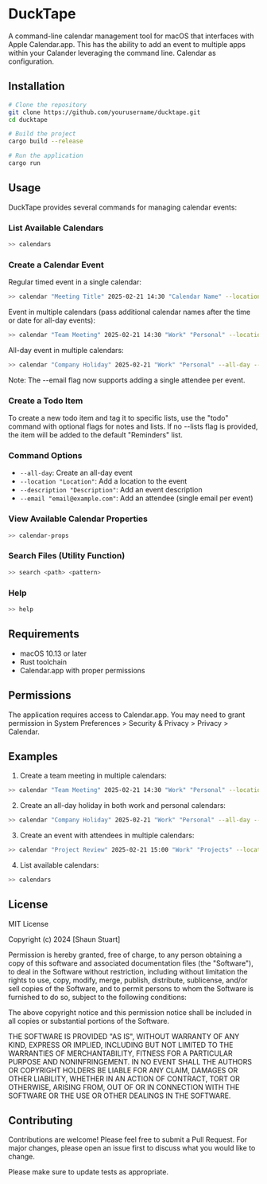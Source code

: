 # DuckTape

A command-line calendar management tool for macOS that interfaces with Apple Calendar.app.
This has the ability to add an event to multiple apps within your Calander leveraging the command line. Calendar as configuration.

## Installation

```bash
# Clone the repository
git clone https://github.com/yourusername/ducktape.git
cd ducktape

# Build the project
cargo build --release

# Run the application
cargo run
```

## Usage

DuckTape provides several commands for managing calendar events:

### List Available Calendars

```bash
>> calendars
```

### Create a Calendar Event

Regular timed event in a single calendar:
```bash
>> calendar "Meeting Title" 2025-02-21 14:30 "Calendar Name" --location "Conference Room" --description "Meeting details" --email "attendee@example.com"
```

Event in multiple calendars (pass additional calendar names after the time or date for all-day events):
```bash
>> calendar "Team Meeting" 2025-02-21 14:30 "Work" "Personal" --location "Conference Room" --description "Meeting details"
```

All-day event in multiple calendars:
```bash
>> calendar "Company Holiday" 2025-02-21 "Work" "Personal" --all-day --description "Office Closed"
```

Note: The --email flag now supports adding a single attendee per event.

### Create a Todo Item

To create a new todo item and tag it to specific lists, use the "todo" command with optional flags for notes and lists. If no --lists flag is provided, the item will be added to the default "Reminders" list.

### Command Options

- `--all-day`: Create an all-day event
- `--location "Location"`: Add a location to the event
- `--description "Description"`: Add an event description
- `--email "email@example.com"`: Add an attendee (single email per event)

### View Available Calendar Properties

```bash
>> calendar-props
```

### Search Files (Utility Function)

```bash
>> search <path> <pattern>
```

### Help

```bash
>> help
```

## Requirements

- macOS 10.13 or later
- Rust toolchain
- Calendar.app with proper permissions

## Permissions

The application requires access to Calendar.app. You may need to grant permission in System Preferences > Security & Privacy > Privacy > Calendar.

## Examples

1. Create a team meeting in multiple calendars:
```bash
>> calendar "Team Meeting" 2025-02-21 14:30 "Work" "Personal" --location "Conference Room" --description "Weekly sync" --email "team@company.com"
```

2. Create an all-day holiday in both work and personal calendars:
```bash
>> calendar "Company Holiday" 2025-02-21 "Work" "Personal" --all-day --description "Office Closed"
```

3. Create an event with attendees in multiple calendars:
```bash
>> calendar "Project Review" 2025-02-21 15:00 "Work" "Projects" --location "Conference Room" --description "Monthly review" --email "team@company.com"
```

4. List available calendars:
```bash
>> calendars
```

## License

MIT License

Copyright (c) 2024 [Shaun Stuart]

Permission is hereby granted, free of charge, to any person obtaining a copy
of this software and associated documentation files (the "Software"), to deal
in the Software without restriction, including without limitation the rights
to use, copy, modify, merge, publish, distribute, sublicense, and/or sell
copies of the Software, and to permit persons to whom the Software is
furnished to do so, subject to the following conditions:

The above copyright notice and this permission notice shall be included in all
copies or substantial portions of the Software.

THE SOFTWARE IS PROVIDED "AS IS", WITHOUT WARRANTY OF ANY KIND, EXPRESS OR
IMPLIED, INCLUDING BUT NOT LIMITED TO THE WARRANTIES OF MERCHANTABILITY,
FITNESS FOR A PARTICULAR PURPOSE AND NONINFRINGEMENT. IN NO EVENT SHALL THE
AUTHORS OR COPYRIGHT HOLDERS BE LIABLE FOR ANY CLAIM, DAMAGES OR OTHER
LIABILITY, WHETHER IN AN ACTION OF CONTRACT, TORT OR OTHERWISE, ARISING FROM,
OUT OF OR IN CONNECTION WITH THE SOFTWARE OR THE USE OR OTHER DEALINGS IN THE
SOFTWARE.

## Contributing

Contributions are welcome! Please feel free to submit a Pull Request. For major changes, please open an issue first to discuss what you would like to change.

Please make sure to update tests as appropriate.
